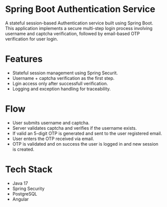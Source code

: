 # Spring Boot Authentication Service

A stateful session-based Authentication service built using Spring Boot. This application implements a secure multi-step login process involving username and captcha verification, followed by email-based OTP verification for user login.

# Features
- Stateful session management using Spring Securit.
- Username + captcha verification as the first step.
- Lgin access only after successfull verification.
- Logging and exception handling for traceability.

# Flow
- User submits username and captcha.
- Server validates captcha and verifies if the username exists.
- If valid an 5-digit OTP is generated and sent to the user registered email.
- User enters the OTP received via email.
- OTP is validated and on success the user is logged in and new session is created.

 # Tech Stack
 - Java 17
 - Spring Security
 - PostgreSQL
 - Angular
